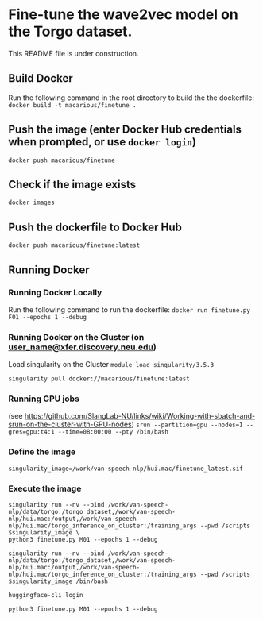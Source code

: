 # Fine-tune the wave2vec model on the Torgo dataset.
This README file is under construction.

## Build Docker
Run the following command in the root directory to build the the dockerfile:
`docker build -t macarious/finetune .`

## Push the image (enter Docker Hub credentials when prompted, or use `docker login`)
`docker push macarious/finetune`

## Check if the image exists
`docker images`

## Push the dockerfile to Docker Hub
`docker push macarious/finetune:latest`

## Running Docker

### Running Docker Locally
Run the following command to run the dockerfile:
`docker run finetune.py F01 --epochs 1 --debug`

### Running Docker on the Cluster (on user_name@xfer.discovery.neu.edu)
Load singularity on the Cluster
`module load singularity/3.5.3`

`singularity pull docker://macarious/finetune:latest`

### Running GPU jobs
(see https://github.com/SlangLab-NU/links/wiki/Working-with-sbatch-and-srun-on-the-cluster-with-GPU-nodes)
`srun --partition=gpu --nodes=1 --gres=gpu:t4:1 --time=08:00:00 --pty /bin/bash`

### Define the image
`singularity_image=/work/van-speech-nlp/hui.mac/finetune_latest.sif`

### Execute the image

```
singularity run --nv --bind /work/van-speech-nlp/data/torgo:/torgo_dataset,/work/van-speech-nlp/hui.mac:/output,/work/van-speech-nlp/hui.mac/torgo_inference_on_cluster:/training_args --pwd /scripts $singularity_image \
python3 finetune.py M01 --epochs 1 --debug
```

```
singularity run --nv --bind /work/van-speech-nlp/data/torgo:/torgo_dataset,/work/van-speech-nlp/hui.mac:/output,/work/van-speech-nlp/hui.mac/torgo_inference_on_cluster:/training_args --pwd /scripts $singularity_image /bin/bash
```

`huggingface-cli login`

`python3 finetune.py M01 --epochs 1 --debug`